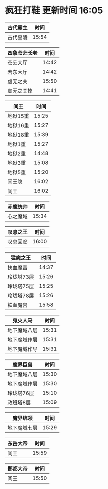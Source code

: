 # 疯狂打鞋 更新时间 16:05

| 古代霸主   | 时间    |
|--------|-------|
| 古代皇陵 | 15:54 |

| 四象苍茫长老   | 时间    |
|--------|-------|
| 苍茫大厅 | 14:42 |
| 若东大厅 | 14:42 |
| 虚无之关 | 15:50 |
| 虚无之关掉 | 14:41 |

| 间王   | 时间    |
|--------|-------|
| 地狱15重 | 15:25 |
| 地狱16重 | 15:27 |
| 地狱18重 | 15:39 |
| 地狱1重 | 15:27 |
| 地狱2重 | 14:48 |
| 地狱3重 | 15:08 |
| 地狱5重 | 15:20 |
| 间王隐 | 16:02 |
| 阎王 | 16:02 |

| 赤魔统帅   | 时间    |
|--------|-------|
| 心之魔域 | 15:34 |

| 叹息之王   | 时间    |
|--------|-------|
| 叹息回廊 | 16:00 |

| 猛魔之王   | 时间    |
|--------|-------|
| 扶血魔宫 | 14:37 |
| 玲珑塔73层 | 15:26 |
| 玲珑塔75层 | 15:25 |
| 玲珑塔78层 | 15:26 |
| 铁血魔宫 | 15:58 |

| 鬼火人马   | 时间    |
|--------|-------|
| 地下魔域八层 | 15:31 |
| 地下魔域作层 | 15:31 |
| 地下魔域作导 | 15:31 |

| 魔界巨兽   | 时间    |
|--------|-------|
| 地下魔域八层 | 15:30 |
| 地下魔域作层 | 15:30 |
| 玲珑塔76层 | 15:10 |
| 政班塔8层 | 15:09 |

| 魔界统领   | 时间    |
|--------|-------|
| 地下魔域七层 | 15:29 |

| 东岳大帝   | 时间    |
|--------|-------|
| 阎王 | 15:59 |

| 酆都大帝   | 时间    |
|--------|-------|
| 阎王 | 15:50 |